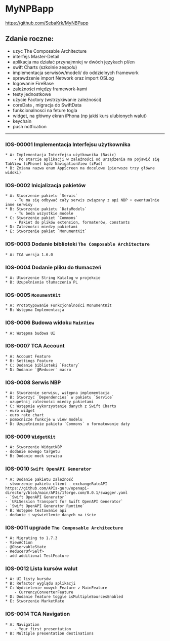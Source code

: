 #  MyNPBapp
https://github.com/SebaKrk/MyNBPapp

## Zdanie roczne:
- uzyc The Composable Architecture
- interfejs Master-Detail
- aplikacja ma działać przynajmniej w dwóch językach pl/en
- swift Charts (szkolnie zespołu)
- implementacja serwisów/modeli/ do oddzielnych framework
- sprawdzenie import Network oraz import OSLog
- logowanie FireBase
- zależności między framework-kami
- testy jednostkowe
- użycie Factory (wstrzykiwanie zależności)
- coreData , migracja do SwiftData
- funkcionalnosci na feture togla
- widget, na główny ekran iPhona (np jakiś kurs ulubionych walut)
- keychain
- push notfication 

******************************************************************

### IOS-00001 Implementacja Interfejsu użytkownika
    * A: Implementacja Interfejsu użytkownika (Basic)
        - Po starcie aplikacji w zależności od urządzenia ma pojawić się TabView (iPhone) bądź NavigationView (iPad)
    * B: Zmiana nazwa enum AppScreen na docelowe (pierwsze trzy główne widoki)

### IOS-0002 Inicjalizacja pakietów
    * A: Stworzenie pakietu `Serwis`
        - Tu ma się odbywać cały serwis związany z api NBP + ewentualnie inne serwisy
    * B: Stworzenie pakietu `DataModels`
        - Tu beda wszystkie modele 
    * C: Stworzenie pakiet `Commons`
        - Pakiet do plików extension, formaterów, constants
    * D: Zależności miedzy pakietami
    * E: Stworzenie pakiet `MonumentKit`
    
### IOS-0003 Dodanie biblioteki `The Composable Architecture`
    * A: TCA wersja 1.6.0 

### IOS-0004 Dodanie pliku do tłumaczeń
    * A: Utworzenie String Katalog w projekcie
    * B: Uzupełnienie tłumaczenia PL
    
### IOS-0005 `MonumentKit`
    * A: Prototypowanie Funkcjonalności MonumentKit
    * B: Wstępna Implementacja

### IOS-0006 Budowa widoku `MainView`
    * A: Wstępna budowa UI
    
### IOS-0007 TCA Account
    * A: Account Feature
    * B: Settings Feature
    * C: Dodanie biblioteki `Factory`
    * D: Dodanie `@Reducer` macro

### IOS-0008 Serwis NBP
    * A: Stworzenie serwisu, wstępna implementacja
    * B: Stworzyć `Dependencies` w pakietu `Service`
    - uzupełnij zależności miedzy pakietami
    * C: Wstępnie wykorzystanie danych z Swift Charts
    - euro widget
    - euro rate chart
    - pomocnicze funkcje w view modelu
    * D: Uzupełnienie pakietu `Commons` o formatowanie daty
### IOS-0009 `WidgetKit`
    * A: Stworzenie WidgetNBP
    - dodanie nowego targetu
    * B: Dodanie mock serwisu

### IOS-0010 `Swift OpenAPI Generator`
    * A: Dodanie pakietu zależność
    - stworzenie pakietu client - exchangeRateAPI
    https://github.com/APIs-guru/openapi-directory/blob/main/APIs/1forge.com/0.0.1/swagger.yaml
    - `Swift OpenAPI Generator`
    - `URLSession Transport for Swift OpenAPI Generator`
    - `Swift OpenAPI Generator Runtime` 
    * B: Wstępne testowanie api
    - dodanie i wyświetlenie danych na iście

### IOS-0011 upgrade `The Composable Architecture`
    * A: Migrating to 1.7.3
    - ViewAction
    - @ObservableState
    - ReducerOf<Self>
    - add additional TestFeature
    
### IOS-0012 Lista kursów walut
    * A: UI listy kursów
    * B: Refactor wyglądu aplikacji
    * C: Wydzielenie nowych Feature z MainFeature
        - CurrencyConverterFeature
    * D: Dodanie feature toggle isMultipleSourcesEnabled
    * E: Stworzenie MarketRate

### IOS-0014 TCA Navigation
    * A: Navigation
        - Your first presentation 
    * B: Multiple presentation destinations
